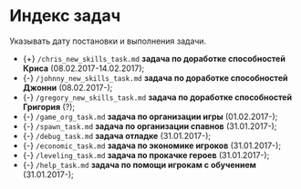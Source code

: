 # Индекс задач
Указывать дату постановки и выполнения задачи.

* {+} `/chris_new_skills_task.md` **задача по доработке способностей Криса** (08.02.2017-14.02.2017);
* {-} `/johnny_new_skills_task.md` **задача по доработке способностей Джонни** (08.02.2017-);
* {-} `/gregory_new_skills_task.md` **задача по доработке способностей Григория** (?);
* {-} `/game_org_task.md` **задача по организации игры** (01.02.2017-);
* {-} `/spawn_task.md` **задача по организации спавнов** (31.01.2017-);
* {-} `/debug_task.md` **задача отладке** (31.01.2017-);
* {-} `/economic_task.md` **задача по экономике игроков** (31.01.2017-);
* {-} `/leveling_task.md` **задача по прокачке героев** (31.01.2017-);
* {-} `/help_task.md` **задача по помощи игрокам с обучением** (31.01.2017-);